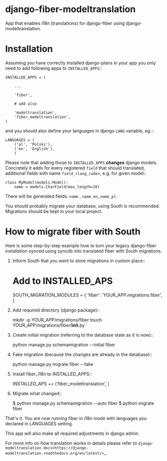 django-fiber-modeltranslation
=============================

App that enables i18n (translations) for django-fiber using django-modeltranslation. 


Installation
============

Assuming you have correctly installed django-plans in your app you only need to add following apps to ``INSTALLED_APPS``::

    INSTALLED_APPS = (
        
        ...
        
        'fiber',  
    
        # add also
    
        'modeltranslation', 
        'fiber_modeltranslation',
    )

and you should also define your languages in django ``LANG`` variable, eg.::

    LANGUAGES = (
        ('pl', 'Polski'),
        ('en', 'English'),
        )

Please note that adding those to ``INSTALLED_APPS`` **changes** django models. Concretely it adds for every registered ``field`` that should translated, additional fields with name ``field_<lang_code>``, e.g. for given model::

    class MyModel(models.Model):
        name = models.CharField(max_length=10)

There will be generated fields: ``name`` , ``name_en``, ``name_pl``.

You should probably migrate your database, using South is recommended. Migrations should be kept in your local project.

How to migrate fiber with South
===============================

Here is some step-by-step example how to turn your legacy django-fiber installation synced using syncdb into translated fiber with South migrations.

1. Inform South that you want to store migrations in custom place::

    # Add to INSTALLED_APS
    SOUTH_MIGRATION_MODULES = {
        'fiber': 'YOUR_APP.migrations.fiber',
    }

2. Add required directory (django package)::

    mkdir -p YOUR_APP/migrations/fiber
    touch YOUR_APP/migrations/fiber/__init__.py

3. Create initial migration (referring to the database state as it is now)::

    python manage.py schemamigration --initial fiber

4. Fake migration (because the changes are already in the database)::

    python manage.py migrate fiber --fake

5. Install fiber_i18n to INSTALLED_APPS::

    INSTALLED_APS += ('fiber_modeltranslation', )

6. Migrate what changed::

    $ python manage.py schemamigration --auto fiber
    $ python migrate fiber


That's it. You are now running fiber in i18n mode with languages you declared in LANGUAGES setting.

This app will also make all required adjustments in django admin.

For more info on how translation works in details please refer to `django-modeltranslation docs<https://django-modeltranslation.readthedocs.org/en/latest/>`_.



